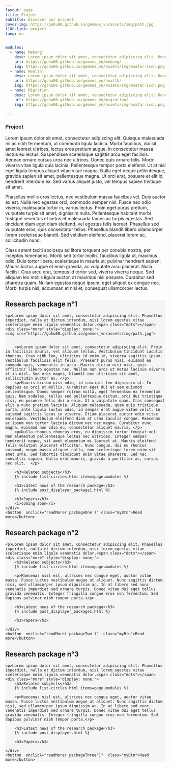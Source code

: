 ```yaml
---
layout: page
title: Project
subtitle: Discover our project
cover-img: https://gohu00.github.io/gemmes_vn/assets/img/path.jpg
i18n-link: project
lang: en


modules:
  - name: Mekong
    desc: Lorem ipsum dolor sit amet, consectetur adipiscing elit. Donec sed sapien dignissim, consectetur tellus ultrices, ultricies orci.
    url: https://gohu00.github.io/gemmes_vn/mekong/
    img: https://gohu00.github.io/gemmes_vn/assets/img/avatar-icon.png
  - name: Health
    desc: Lorem ipsum dolor sit amet, consectetur adipiscing elit. Donec sed sapien dignissim, consectetur tellus ultrices, ultricies orci.
    url: https://gohu00.github.io/gemmes_vn/health/
    img: https://gohu00.github.io/gemmes_vn/assets/img/avatar-icon.png
  - name: Migration
    desc: Lorem ipsum dolor sit amet, consectetur adipiscing elit. Donec sed sapien dignissim, consectetur tellus ultrices, ultricies orci.
    url: https://gohu00.github.io/gemmes_vn/migration/
    img: https://gohu00.github.io/gemmes_vn/assets/img/avatar-icon.png

---
```



<style>
#more {display: none;}

.myBtn {
  background-color: #da291c;
  border: none;
  color: white;
  padding: 5px 3px;
  text-align: center;
  text-decoration: none;
  display: inline-block;
  font-size: 16px;
  margin: 4px 2px;
  cursor: pointer;
}


.card {
background-color: #f5f5f5;
}
</style>

### Project


Lorem ipsum dolor sit amet, consectetur adipiscing elit. Quisque malesuada mi ac nibh fermentum, ut commodo ligula lacinia. Morbi faucibus, dui sit amet laoreet ultrices, lectus eros pretium augue, in consectetur massa lectus eu lectus. Suspendisse scelerisque sagittis arcu eget facilisis. Aenean ornare cursus urna nec ultrices. Donec quis ornare felis. Morbi viverra vitae ligula quis lacinia. Pellentesque tempor porta eleifend. Ut at nisl eget ligula tempus aliquet vitae vitae magna. Nulla eget neque pellentesque, gravida sapien sit amet, pellentesque magna. Ut orci erat, posuere et elit id, hendrerit interdum ex. Sed varius aliquet justo, vel tempus sapien tristique sit amet.

Phasellus mollis eros lectus, nec vestibulum massa faucibus vel. Duis auctor ex est. Nulla nec egestas orci, commodo semper nisl. Fusce nec odio viverra, malesuada tortor in, varius lectus. Proin eget purus pretium, vulputate turpis sit amet, dignissim nulla. Pellentesque habitant morbi tristique senectus et netus et malesuada fames ac turpis egestas. Sed tincidunt diam eget diam eleifend, vel egestas felis laoreet. Phasellus sed vulputate eros, quis consectetur tellus. Phasellus blandit libero ullamcorper lorem scelerisque blandit. Sed vel diam eleifend, placerat lorem ac, sollicitudin nunc.

Class aptent taciti sociosqu ad litora torquent per conubia nostra, per inceptos himenaeos. Morbi sed tortor mollis, faucibus ligula ut, maximus odio. Duis tortor libero, scelerisque in mauris ut, pulvinar hendrerit sapien. Mauris luctus augue et enim gravida, ac vulputate arcu placerat. Nulla facilisi. Cras arcu erat, tempus id tortor sed, viverra viverra neque. Sed aliquam leo mollis ligula auctor, at maximus nisi posuere. Curabitur sed pharetra quam. Nullam egestas neque ipsum, eget aliquet ex congue nec. Morbi turpis nisl, accumsan et nisi et, consequat ullamcorper lectus. 





<div id="package1" class="card" data-package="packageOne">
	<h2>Research package n°1</h2>

	<p>Lorem ipsum dolor sit amet, consectetur adipiscing elit. Phasellus imperdiet, nulla et dictum interdum, nisi lorem egestas vitae scelerisque enim ligula venenatis dolor.<span class="dots"></span>
	<div class="more" style="display: none;">
	<img src="https://gohu00.github.io/gemmes_vn/assets/img/path.jpg">


		<p>Lorem ipsum dolor sit amet, consectetur adipiscing elit. Proin in facilisis mauris, vel aliquam tellus. Vestibulum tincidunt iaculis rhoncus. Cras nibh leo, ultricies id enim id, viverra sagittis ipsum. Vestibulum facilisis elit felis. Praesent purus nisi, euismod eu commodo quis, venenatis in arcu. Mauris dictum nisi nisi, quis efficitur libero egestas nec. Nullam non eros ut metus lacinia viverra et in nisl. Sed eros magna, blandit nec ultricies sit amet, sollicitudin auctor ex. </p>
		<p>Mauris dictum nisi odio, id suscipit leo dignissim ut. In dapibus eu orci et mollis. Curabitur eget dui et sem euismod pellentesque. Donec semper rutrum nulla, eget fermentum ex fermentum quis. Nam sodales, tellus sed pellentesque dictum, orci dui tristique nisi, eu posuere felis dui a enim. Ut a vulputate quam. Cras consequat elit a nunc pretium lacinia. Aliquam malesuada, quam quis tristique porta, ante ligula luctus odio, id semper erat augue vitae velit. In euismod sagittis lacus in viverra. Etiam placerat auctor odio vitae malesuada. Vestibulum eleifend diam at urna iaculis congue. Maecenas ac ipsum non tortor lacinia dictum nec nec magna. Curabitur nunc magna, euismod non odio eu, consectetur aliquet mauris. </p>
		<p>Nulla rhoncus rhoncus eros, eu dignissim tortor feugiat vel. Nam elementum pellentesque lectus nec ultrices. Integer semper hendrerit neque, sit amet elementum mi laoreet at. Mauris eleifend felis volutpat placerat efficitur. Nunc congue, dui eu rhoncus euismod, neque massa aliquet nulla, non scelerisque lorem enim sit amet urna. Sed lobortis tincidunt enim vitae pharetra. Sed nec convallis sapien. Nulla erat mauris, gravida a porttitor ac, cursus nec elit.  </p>		
		
		<h3>Related subjects</h3>
		{% include list-circles.html items=page.modules %} 
		
		<h3>Latest news of the research package</h3>
		{% include post_displayer_package1.html %}
	
		<h3>Papers</h3>
		<i>coming soon</i>
	</div>
	<button  onclick="readMore('packageOne')" class="myBtn">Read more</button>  





<div id="package2" class="card" data-package="packageTwo">
	<h2>Research package n°2</h2>

	<p>Lorem ipsum dolor sit amet, consectetur adipiscing elit. Phasellus imperdiet, nulla et dictum interdum, nisi lorem egestas vitae scelerisque enim ligula venenatis dolor.<span class="dots"></span>
	<div class="more" style="display: none;">
		<h3>Related subjects</h3>
		{% include list-circles.html items=page.modules %} 

		<p>Maecenas nisl est, ultrices nec congue eget, auctor vitae massa. Fusce luctus vestibulum augue ut aliquet. Nunc sagittis dictum nisi, sed ullamcorper ipsum dignissim ac. In at libero sed nunc venenatis imperdiet sed ornare turpis. Donec vitae dui eget tellus gravida venenatis. Integer fringilla congue eros non fermentum. Sed dapibus pulvinar nibh tempor porta.</p>

		<h3>Latest news of the research package</h3>
		{% include post_displayer_package1.html %}
	
		<h3>Papers</h3>

	</div>	
	<button  onclick="readMore('packageTwo')"  class="myBtn">Read more</button>  





<div id="package3" class="card" data-package="packageThree">
	<h2>Research package n°3</h2>

	<p>Lorem ipsum dolor sit amet, consectetur adipiscing elit. Phasellus imperdiet, nulla et dictum interdum, nisi lorem egestas vitae scelerisque enim ligula venenatis dolor.<span class="dots"></span>
	<div class="more" style="display: none;">
		<h3>Related subjects</h3>
		{% include list-circles.html items=page.modules %} 

		<p>Maecenas nisl est, ultrices nec congue eget, auctor vitae massa. Fusce luctus vestibulum augue ut aliquet. Nunc sagittis dictum nisi, sed ullamcorper ipsum dignissim ac. In at libero sed nunc venenatis imperdiet sed ornare turpis. Donec vitae dui eget tellus gravida venenatis. Integer fringilla congue eros non fermentum. Sed dapibus pulvinar nibh tempor porta.</p>

		<h3>Latest news of the research package</h3>
		{% include post_displayer.html %}
	
		<h3>Papers</h3>
		
	</div>
	<button  onclick="readMore('packageThree')"  class="myBtn">Read more</button>  




<script>
function readMore(package) {
    let dots = document.querySelector(`.card[data-package="${package}"] .dots`);
    let moreText = document.querySelector(`.card[data-package="${package}"] .more`); 
    let btnText = document.querySelector(`.card[data-package="${package}"] .myBtn`);

    if (dots.style.display === "none") {
        dots.style.display = "inline-block";
        btnText.textContent = "Read more";
        moreText.style.display = "none";
    } else {
        dots.style.display = "none";
        btnText.textContent = "Read less"; 
        moreText.style.display = "inline-block";
    }
}
</script>